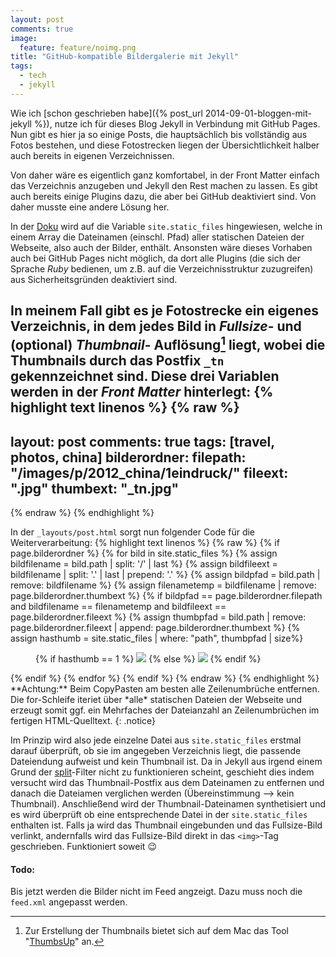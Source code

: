 ```yaml
---
layout: post
comments: true
image: 
  feature: feature/noimg.png
title: "GitHub-kompatible Bildergalerie mit Jekyll"
tags: 
  - tech
  - jekyll
---
```


Wie ich [schon geschrieben habe]({% post_url 2014-09-01-bloggen-mit-jekyll %}), nutze ich für dieses Blog Jekyll in Verbindung mit GitHub Pages. Nun gibt es hier ja so einige Posts, die hauptsächlich bis vollständig aus Fotos bestehen, und diese Fotostrecken liegen der Übersichtlichkeit halber auch bereits in eigenen Verzeichnissen.

Von daher wäre es eigentlich ganz komfortabel, in der Front Matter einfach das Verzeichnis anzugeben und Jekyll den Rest machen zu lassen. Es gibt auch bereits einige Plugins dazu, die aber bei GitHub deaktiviert sind. Von daher musste eine andere Lösung her. 

In der [Doku](http://jekyllrb.com/docs/variables/) wird auf die Variable `site.static_files` hingewiesen, welche in einem Array die Dateinamen (einschl. Pfad) aller statischen Dateien der Webseite, also auch der Bilder, enthält. Ansonsten wäre dieses Vorhaben auch bei GitHub Pages nicht möglich, da dort alle Plugins (die sich der Sprache *Ruby* bedienen, um z.B. auf die Verzeichnisstruktur zuzugreifen) aus Sicherheitsgründen deaktiviert sind.

In meinem Fall gibt es je Fotostrecke ein eigenes Verzeichnis, in dem jedes Bild in *Fullsize*- und (optional) *Thumbnail*- Auflösung[^1] liegt, wobei die Thumbnails durch das Postfix `_tn` gekennzeichnet sind. Diese drei Variablen werden in der *Front Matter* hinterlegt:
{% highlight text linenos %}
{% raw %}
---
layout: post
comments: true
tags: [travel, photos, china]
bilderordner:
  filepath: "/images/p/2012_china/1eindruck/"
  fileext: ".jpg"
  thumbext: "_tn.jpg"
---
{% endraw %}
{% endhighlight %}

In der `_layouts/post.html` sorgt nun folgender Code für die Weiterverarbeitung:
{% highlight text linenos %}
{% raw %}
{% if page.bilderordner %}
{% for bild in site.static_files %}
{% assign bildfilename = bild.path | split: '/' | last %}
{% assign bildfileext = bildfilename | split: '.' | last | prepend: '.' %}
{% assign bildpfad = bild.path | remove: bildfilename %}
{% assign filenametemp = bildfilename | remove: page.bilderordner.thumbext %}
{% if bildpfad == page.bilderordner.filepath and bildfilename == filenametemp and bildfileext == page.bilderordner.fileext %}
  {% assign thumbpfad = bild.path | remove: page.bilderordner.fileext | append: page.bilderordner.thumbext %}
  {% assign hasthumb = site.static_files | where: "path", thumbpfad | size%}
  <figure>
  {% if hasthumb == 1 %}
    <a href="{{ site.url }}{{ bild.path }}"><img src="{{ site.url }}{{ thumbpfad }}"></a>
  {% else %}
    <a href="{{ site.url }}{{ bild.path }}"><img src="{{ site.url }}{{ bild.path }}"></a>
  {% endif %}
  </figure>
{% endif %}
{% endfor %}
{% endif %}
{% endraw %}
{% endhighlight %}
**Achtung:** Beim CopyPasten am besten alle Zeilenumbrüche entfernen. Die for-Schleife iteriet über *alle* statischen Dateien der Webseite und erzeugt somit ggf. ein Mehrfaches der Dateianzahl an Zeilenumbrüchen im fertigen HTML-Quelltext.
 {: .notice}

Im Prinzip wird also jede einzelne Datei aus `site.static_files` erstmal darauf überprüft, ob sie im angegeben Verzeichnis liegt, die passende Dateiendung aufweist und kein Thumbnail ist. Da in Jekyll aus irgend einem Grund der [split](http://docs.shopify.com/themes/liquid-documentation/filters/string-filters#split)-Filter nicht zu funktionieren scheint, geschieht dies indem versucht wird das Thumbnail-Postfix aus dem Dateinamen zu entfernen und danach die Dateiamen verglichen werden (Übereinstimmung --> kein Thumbnail). Anschließend wird der Thumbnail-Dateinamen synthetisiert und es wird überprüft ob eine entsprechende Datei in der `site.static_files` enthalten ist. Falls ja wird das Thumbnail eingebunden und das Fullsize-Bild verlinkt, andernfalls wird das Fullsize-Bild direkt in das `<img>`-Tag geschrieben. Funktioniert soweit :wink:

#### Todo:
Bis jetzt werden die Bilder nicht im Feed angzeigt. Dazu muss noch die `feed.xml` angepasst werden. 

[^1]: Zur Erstellung der Thumbnails bietet sich auf dem Mac das Tool "[ThumbsUp](http://www.devontechnologies.com/products/freeware.html)" an.
